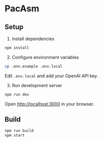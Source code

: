 # PacAsm

## Setup

1. Install dependencies
```bash
npm install
```

2. Configure environment variables
```bash
cp .env.example .env.local
```
Edit `.env.local` and add your OpenAI API key.

3. Run development server
```bash
npm run dev
```

Open [http://localhost:3000](http://localhost:3000) in your browser.

## Build

```bash
npm run build
npm start
```
